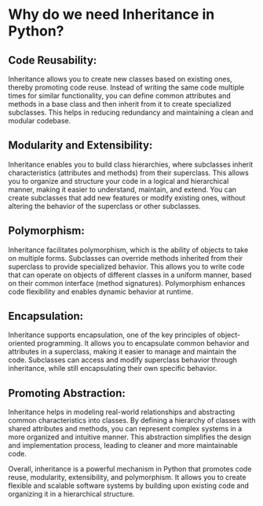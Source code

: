 # Why do we need Inheritance in Python?

## Code Reusability: 
Inheritance allows you to create new classes based on existing ones, thereby promoting code reuse. Instead of writing the same code multiple times for similar functionality, you can define common attributes and methods in a base class and then inherit from it to create specialized subclasses. This helps in reducing redundancy and maintaining a clean and modular codebase.

## Modularity and Extensibility: 
Inheritance enables you to build class hierarchies, where subclasses inherit characteristics (attributes and methods) from their superclass. This allows you to organize and structure your code in a logical and hierarchical manner, making it easier to understand, maintain, and extend. You can create subclasses that add new features or modify existing ones, without altering the behavior of the superclass or other subclasses.

## Polymorphism: 
Inheritance facilitates polymorphism, which is the ability of objects to take on multiple forms. Subclasses can override methods inherited from their superclass to provide specialized behavior. This allows you to write code that can operate on objects of different classes in a uniform manner, based on their common interface (method signatures). Polymorphism enhances code flexibility and enables dynamic behavior at runtime.

## Encapsulation: 
Inheritance supports encapsulation, one of the key principles of object-oriented programming. It allows you to encapsulate common behavior and attributes in a superclass, making it easier to manage and maintain the code. Subclasses can access and modify superclass behavior through inheritance, while still encapsulating their own specific behavior.

## Promoting Abstraction: 
Inheritance helps in modeling real-world relationships and abstracting common characteristics into classes. By defining a hierarchy of classes with shared attributes and methods, you can represent complex systems in a more organized and intuitive manner. This abstraction simplifies the design and implementation process, leading to cleaner and more maintainable code.

Overall, inheritance is a powerful mechanism in Python that promotes code reuse, modularity, extensibility, and polymorphism. It allows you to create flexible and scalable software systems by building upon existing code and organizing it in a hierarchical structure.